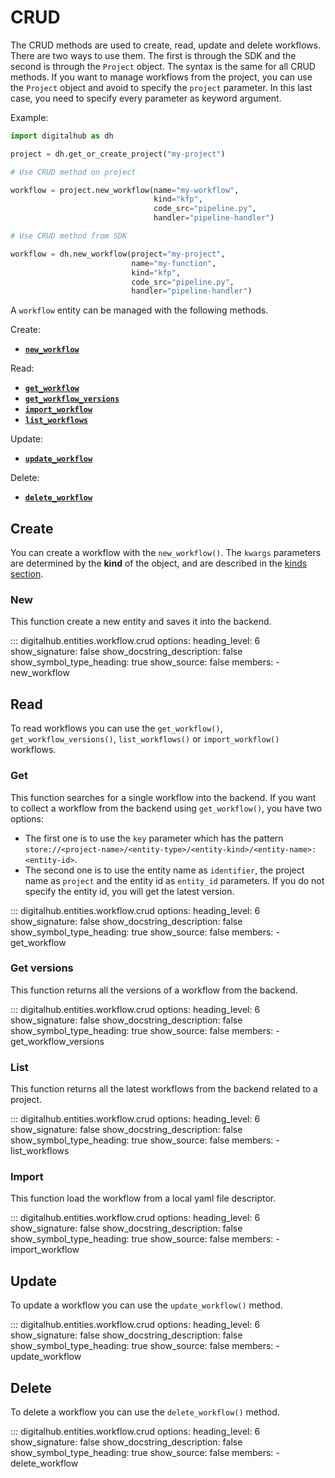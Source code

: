 # CRUD

The CRUD methods are used to create, read, update and delete workflows. There are two ways to use them.
The first is through the SDK and the second is through the `Project` object.
The syntax is the same for all CRUD methods. If you want to manage workflows from the project, you can use the `Project` object and avoid to specify the `project` parameter. In this last case, you need to specify every parameter as keyword argument.

Example:

```python
import digitalhub as dh

project = dh.get_or_create_project("my-project")

# Use CRUD method on project

workflow = project.new_workflow(name="my-workflow",
                                kind="kfp",
                                code_src="pipeline.py",
                                handler="pipeline-handler")

# Use CRUD method from SDK

workflow = dh.new_workflow(project="my-project",
                           name="my-function",
                           kind="kfp",
                           code_src="pipeline.py",
                           handler="pipeline-handler")
```

A `workflow` entity can be managed with the following methods.

Create:

- [**`new_workflow`**](#new)

Read:

- [**`get_workflow`**](#get)
- [**`get_workflow_versions`**](#get-versions)
- [**`import_workflow`**](#import)
- [**`list_workflows`**](#list)

Update:

- [**`update_workflow`**](#update)

Delete:

- [**`delete_workflow`**](#delete)

## Create

You can create a workflow with the `new_workflow()`.
The `kwargs` parameters are determined by the **kind** of the object, and are described in the [kinds section](kinds.md).

### New

This function create a new entity and saves it into the backend.

::: digitalhub.entities.workflow.crud
    options:
        heading_level: 6
        show_signature: false
        show_docstring_description: false
        show_symbol_type_heading: true
        show_source: false
        members:
            - new_workflow

## Read

To read workflows you can use the `get_workflow()`, `get_workflow_versions()`, `list_workflows()` or `import_workflow()` workflows.

### Get

This function searches for a single workflow into the backend.
If you want to collect a workflow from the backend using `get_workflow()`, you have two options:

- The first one is to use the `key` parameter which has the pattern `store://<project-name>/<entity-type>/<entity-kind>/<entity-name>:<entity-id>`.
- The second one is to use the entity name as `identifier`, the project name as `project` and the entity id as `entity_id` parameters. If you do not specify the entity id, you will get the latest version.

::: digitalhub.entities.workflow.crud
    options:
        heading_level: 6
        show_signature: false
        show_docstring_description: false
        show_symbol_type_heading: true
        show_source: false
        members:
            - get_workflow

### Get versions

This function returns all the versions of a workflow from the backend.

::: digitalhub.entities.workflow.crud
    options:
        heading_level: 6
        show_signature: false
        show_docstring_description: false
        show_symbol_type_heading: true
        show_source: false
        members:
            - get_workflow_versions

### List

This function returns all the latest workflows from the backend related to a project.

::: digitalhub.entities.workflow.crud
    options:
        heading_level: 6
        show_signature: false
        show_docstring_description: false
        show_symbol_type_heading: true
        show_source: false
        members:
            - list_workflows

### Import

This function load the workflow from a local yaml file descriptor.

::: digitalhub.entities.workflow.crud
    options:
        heading_level: 6
        show_signature: false
        show_docstring_description: false
        show_symbol_type_heading: true
        show_source: false
        members:
            - import_workflow

## Update

To update a workflow you can use the `update_workflow()` method.

::: digitalhub.entities.workflow.crud
    options:
        heading_level: 6
        show_signature: false
        show_docstring_description: false
        show_symbol_type_heading: true
        show_source: false
        members:
            - update_workflow

## Delete

To delete a workflow you can use the `delete_workflow()` method.

::: digitalhub.entities.workflow.crud
    options:
        heading_level: 6
        show_signature: false
        show_docstring_description: false
        show_symbol_type_heading: true
        show_source: false
        members:
            - delete_workflow
